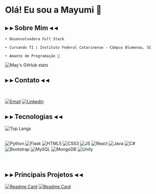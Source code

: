 <h1>Olá! Eu sou a Mayumi 🌸 </h1>

<h2>▸ ▸ Sobre Mim ◂ ◂</h2>

    ‣ Desenvolvedora Full Stack

    ‣ Cursando TI | Instituto Federal Catarinense - Câmpus Blumenau, SC

    ‣ Amante de Programação 💖

![May's GitHub stats](https://github-readme-stats.vercel.app/api?username=JessicaMayumi&rank_icon=github&theme=dracula)


<h2>▸ ▸ Contato ◂ ◂</h2>
<br>

[![Email](https://img.shields.io/badge/Gmail-D14836?style=for-the-badge&logo=gmail&logoColor=white)](https://criarmeulink.com.br/u/1725476906)
[![Linkedin](https://img.shields.io/badge/LinkedIn-0077B5?style=for-the-badge&logo=linkedin&logoColor=white)](https://www.linkedin.com/in/jessica-mayumi-09449925b/)


<h2>▸ ▸ Tecnologias ◂ ◂</h2>

![Top Langs](https://github-readme-stats.vercel.app/api/top-langs/?username=JessicaMayumi&hide_progress=true&theme=dracula)
<br>
<div style="display: inline_block">
    <br>
    <img align="center" alt="Python" src="https://img.shields.io/badge/Python-3776AB?style=for-the-badge&logo=python&logoColor=white"/>
    <img align="center" alt="Flask" src="https://img.shields.io/badge/Flask-000000?style=for-the-badge&logo=flask&logoColor=white" />
    <img align="center" alt="HTML5" src="https://img.shields.io/badge/HTML5-E34F26?style=for-the-badge&logo=html5&logoColor=white"/>
    <img align="center" alt="CSS3" src="https://img.shields.io/badge/CSS3-1572B6?style=for-the-badge&logo=css3&logoColor=white"/>
    <img align="center" alt="JS" src="https://img.shields.io/badge/JavaScript-F7DF1E?style=for-the-badge&logo=javascript&logoColor=black" />
    <img align="center" alt="React" src="https://img.shields.io/badge/React-20232A?style=for-the-badge&logo=react&logoColor=61DAFB" />
    <img align="center" alt="Java" src="https://img.shields.io/badge/Java-ED8B00?style=for-the-badge&logo=openjdk&logoColor=white"/>
    <img align="center" alt="C#" src="https://img.shields.io/badge/C%23-239120?style=for-the-badge&logo=c-sharp&logoColor=white"/>
    <img align="center" alt="Bootstrap" src="https://img.shields.io/badge/Bootstrap-563D7C?style=for-the-badge&logo=bootstrap&logoColor=white" />
    <img align="center" alt="MySQL" src="https://img.shields.io/badge/MySQL-00000F?style=for-the-badge&logo=mysql&logoColor=white" />
    <img align="center" alt="MongoDB" src="https://img.shields.io/badge/MongoDB-4EA94B?style=for-the-badge&logo=mongodb&logoColor=white" />
    <img align="center" alt="Unity" src="https://img.shields.io/badge/Unity-100000?style=for-the-badge&logo=unity&logoColor=white" />
    <img align="center" alt="" src="" />
    <img align="center" alt="" src="" />
    <img align="center" alt="" src="" />
    <img align="center" alt="" src="" />
   
</div>
<br> <br>

<h2>▸ ▸ Principais Projetos ◂ ◂</h2>

[![Readme Card](https://github-readme-stats.vercel.app/api/pin/?username=JessicaMayumi&repo=codigos_2024&theme=dracula)](https://github.com/JessicaMayumi/codigos_2024)
[![Readme Card](https://github-readme-stats.vercel.app/api/pin/?username=JessicaMayumi&repo=Aumigo&theme=dracula)](https://github.com/JessicaMayumi/Aumigo)


